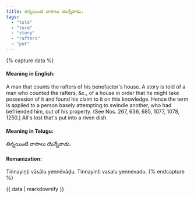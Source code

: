 ```yaml
---
title: తిన్నయింటి వాసాలు యెన్నేవాడు.
tags:
  - "told"
  - "term"
  - "story"
  - "rafters"
  - "put"
---
```


{% capture data %}
#### Meaning in English:
A man that counts the rafters of his benefactor's house.
A story is told of a man who counted the rafters, &c., of a house in order that he might take possession of it and found his claim to it on this knowledge. Hence the term is applied to a person basely attempting to swindle another, who had befriended him, out of his property.
(See Nos. 267, 636, 685, 1077, 1078, 1250.)
All's lost that's put into a riven dish.

#### Meaning in Telugu:
తిన్నయింటి వాసాలు యెన్నేవాడు.

#### Romanization:
Tinnayiṇṭi vāsālu yennēvāḍu.
Tinnayinti vasalu yennevadu.
{% endcapture %}

{{ data | markdownify }}

